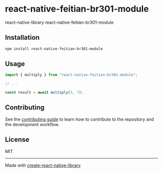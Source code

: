# react-native-feitian-br301-module
react-native-library react-native-feitian-br301-module
## Installation

```sh
npm install react-native-feitian-br301-module
```

## Usage

```js
import { multiply } from "react-native-feitian-br301-module";

// ...

const result = await multiply(3, 7);
```

## Contributing

See the [contributing guide](CONTRIBUTING.md) to learn how to contribute to the repository and the development workflow.

## License

MIT

---

Made with [create-react-native-library](https://github.com/callstack/react-native-builder-bob)
